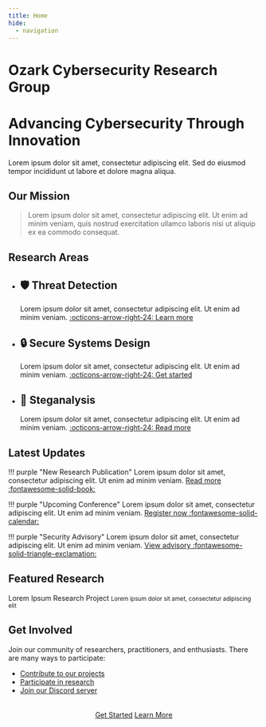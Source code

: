 ```yaml
---
title: Home
hide:
  - navigation
---
```


# Ozark Cybersecurity Research Group

<div class="hero home">
  <h1>Advancing Cybersecurity Through Innovation</h1>
  <p>Lorem ipsum dolor sit amet, consectetur adipiscing elit. Sed do eiusmod tempor incididunt ut labore et dolore magna aliqua.</p>
</div>

## Our Mission

> Lorem ipsum dolor sit amet, consectetur adipiscing elit. Ut enim ad minim veniam, quis nostrud exercitation ullamco laboris nisi ut aliquip ex ea commodo consequat.

## Research Areas

<div class="grid cards" markdown>

- :shield: __Threat Detection__
    ---
    Lorem ipsum dolor sit amet, consectetur adipiscing elit. Ut enim ad minim veniam.
    [:octicons-arrow-right-24: Learn more](research/threat-detection.html)

- :lock: __Secure Systems Design__
    ---
    Lorem ipsum dolor sit amet, consectetur adipiscing elit. Ut enim ad minim veniam.
    [:octicons-arrow-right-24: Get started](#)

- :microscope: __Steganalysis__
    ---
    Lorem ipsum dolor sit amet, consectetur adipiscing elit. Ut enim ad minim veniam.
    [:octicons-arrow-right-24: Read more](research/steganalysis.html)

</div>

## Latest Updates

!!! purple "New Research Publication"
    Lorem ipsum dolor sit amet, consectetur adipiscing elit. Ut enim ad minim veniam.
    [Read more :fontawesome-solid-book:](#)

!!! purple "Upcoming Conference"
    Lorem ipsum dolor sit amet, consectetur adipiscing elit. Ut enim ad minim veniam.
    [Register now :fontawesome-solid-calendar:](#)

!!! purple "Security Advisory"
    Lorem ipsum dolor sit amet, consectetur adipiscing elit. Ut enim ad minim veniam.
    [View advisory :fontawesome-solid-triangle-exclamation:](#)

## Featured Research

<div class="placeholder-image purple">
  <span>Lorem Ipsum Research Project</span>
  <small>Lorem ipsum dolor sit amet, consectetur adipiscing elit</small>
</div>

## Get Involved

Join our community of researchers, practitioners, and enthusiasts. There are many ways to participate:

- [Contribute to our projects](documentation/contributing.html)
- [Participate in research](research/index.html)
- [Join our Discord server](https://discord.gg/6SDUxJzSdr)

<div style="text-align: center; margin: 2rem 0;">
  <a href="documentation/getting-started.html" class="md-button md-button--primary">Get Started</a>
  <a href="about.html" class="md-button">Learn More</a>
</div>

